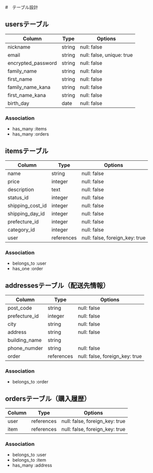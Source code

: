 #　テーブル設計

## usersテーブル

| Column             | Type         | Options                        |
| ------------------ | ----------   | ------------------------------ |
| nickname           | string       | null: false                    |
| email              | string       | null: false, unique: true      |
| encrypted_password | string       | null: false                    |
| family_name        | string       | null: false                    |
| first_name         | string       | null: false                    |
| family_name_kana   | string       | null: false                    |
| first_name_kana    | string       | null: false                    |
| birth_day          | date         | null: false                    |


### Association

- has_many :items 
- has_many :orders 


## itemsテーブル

| Column             | Type         | Options                        |
| ------------------ | ----------   | ------------------------------ |
| name               | string       | null: false                    |
| price              | integer      | null: false                    |
| description        | text         | null: false                    |
| status_id          | integer      | null: false                    |
| shipping_cost_id   | integer      | null: false                    |
| shipping_day_id    | integer      | null: false                    |
| prefecture_id      | integer      | null: false                    |
| category_id        | integer      | null: false                    |
| user               | references   | null: false, foreign_key: true |


### Association

- belongs_to :user 
- has_one :order


## addressesテーブル（配送先情報）

| Column             | Type         | Options                        |
| ------------------ | ----------   | ------------------------------ |
| post_code          | string       | null: false                    |
| prefecture_id      | integer      | null: false                    |
| city               | string       | null: false                    |
| address            | string       | null: false                    |
| building_name      | string       |                                |
| phone_numder       | string       | null: false                    |
| order              | references   | null: false, foreign_key: true |


### Association

- belongs_to :order


## ordersテーブル（購入履歴）

| Column             | Type         | Options                        |
| ------------------ | ----------   | ------------------------------ |
| user               | references   | null: false, foreign_key: true |
| item               | references   | null: false, foreign_key: true |


### Association

- belongs_to :user
- belongs_to :item
- has_many :address









